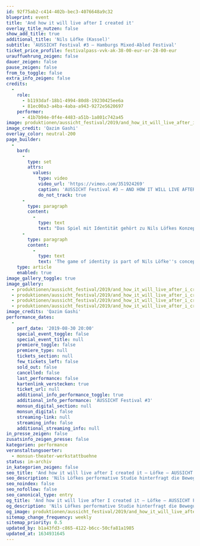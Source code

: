 ```yaml
---
id: 92f75ab2-c414-402b-bec3-4076648a9c32
blueprint: event
title: 'And how it will live after I created it'
overlay_title_nutzen: false
show_add_title: true
additional_title: 'Nils Löfke (Kassel)'
subtitle: 'AUSSICHT Festival #3 – Hamburgs Mixed-Abled Festival'
ticket_price_profile: festivalpass-vvk-ak-38-00-eur-or-28-00-eur
urauffuehrung_zeigen: false
dauer_zeigen: false
pause_zeigen: false
from_to_toggle: false
extra_info_zeigen: false
credits:
  -
    role:
      - b1193daf-18b1-4994-80d8-19230425ee6a
      - 81ec00a3-a4ba-4aba-a943-9272e5620697
    performer:
      - 41b7b94e-0f4e-4483-a51b-1a801c742a45
image: produktionen/aussicht_festival/2019/and_how_it_will_live_after_i_created_it_01_c_qazim_gashi.jpg
image_credit: 'Qazim Gashi'
overlay_color: neutral-200
page_builder:
  -
    bard:
      -
        type: set
        attrs:
          values:
            type: video
            video_url: 'https://vimeo.com/351924269'
            caption: 'AUSSICHT Festival #3 – AND HOW IT WILL LIVE AFTER I CREATED IT [DE, Kassel]'
            do_not_track: true
      -
        type: paragraph
        content:
          -
            type: text
            text: "Das Spiel mit Identität gehört zu Nils Löfkes Konzept. Seine performative Studie hinterfragt die Bewegungsfindung und -schöpfung nach ihrer Wertigkeit, Notwendigkeit, Absurdität, Illusion, Verantwortung, Spiritualität, Essenz und Natürlichkeit. In Interaktion mit dem Publikum, mit Live-Musik und Stille, Wort und Körpersprache wird der Rezipient auf diversen Ebenen angesprochen. Hierbei entsteht ein fragmentierter Einblick in Ton, Wort und Bewegung über die subjektive Entwicklung, Schöpfung und Entscheidung.\_"
      -
        type: paragraph
        content:
          -
            type: text
            text: 'The game of identity is part of Nils Löfke''s concept. His performative study questions the search for and creation of movement according to their value, necessity, absurdity, illusion, responsibility, spirituality, essence and naturalness. In interaction with the audience, with live music and silence, word and body language, the recipient is addressed on various levels. This results in a fragmented insight into tone, word and movement about subjective development, creation and decision.'
    type: article
    enabled: true
image_gallery_toggle: true
image_gallery:
  - produktionen/aussicht_festival/2019/and_how_it_will_live_after_i_created_it_03_c_qazim_gashi.jpg
  - produktionen/aussicht_festival/2019/and_how_it_will_live_after_i_created_it_04_c_qazim_gashi.jpg
  - produktionen/aussicht_festival/2019/and_how_it_will_live_after_i_created_it_01_c_qazim_gashi.jpg
  - produktionen/aussicht_festival/2019/and_how_it_will_live_after_i_created_it_02_c_qazim_gashi.jpg
image_credits: 'Qazim Gashi'
performance_dates:
  -
    perf_date: '2019-08-30 20:00'
    special_event_toggle: false
    special_event_title: null
    premiere_toggle: false
    premiere_type: null
    tickets_section: null
    few_tickets_left: false
    sold_out: false
    cancelled: false
    last_performance: false
    kartenlink_verstecken: true
    ticket_url: null
    additional_info_performance_toggle: true
    additional_info_performance: 'AUSSICHT Festival #3'
    monsun_digital_section: null
    monsun_digital: false
    streaming-link: null
    streaming_info: false
    additional_streaming_info: null
in_presse_zeigen: false
zusatsinfo_zeigen_presse: false
kategorien: performance
veranstaltungsoerter:
  - monsun-theater-werkstattbuehne
status: im-archiv
in_kategorien_zeigen: false
seo_title: 'And how it will live after I created it – Löfke – AUSSICHT Festival #3'
seo_description: 'Nils Löfkes performative Studie hinterfragt die Bewegungsfindung nach ihrer Wertigkeit, Notwendigkeit, Absurdität, Spiritualität, Essenz und Natürlichkeit.'
seo_noindex: false
seo_nofollow: false
seo_canonical_type: entry
og_title: 'And how it will live after I created it – Löfke – AUSSICHT Festival #3'
og_description: 'Nils Löfkes performative Studie hinterfragt die Bewegungsfindung nach ihrer Wertigkeit, Notwendigkeit, Absurdität, Spiritualität, Essenz und Natürlichkeit.'
og_image: produktionen/aussicht_festival/2019/and_how_it_will_live_after_i_created_it_aussichtfestival_social_media_image.jpg
sitemap_change_frequency: weekly
sitemap_priority: 0.5
updated_by: b1a43fd3-c865-4122-b6cc-50cfa81a1985
updated_at: 1634931645
---
```


